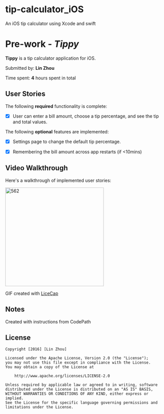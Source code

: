 # tip-calculator_iOS
An iOS tip calculator using Xcode and swift

# Pre-work - *Tippy*

**Tippy** is a tip calculator application for iOS.

Submitted by: **Lin Zhou**

Time spent: **4** hours spent in total

## User Stories

The following **required** functionality is complete:
* [X] User can enter a bill amount, choose a tip percentage, and see the tip and total values.

The following **optional** features are implemented:
* [X] Settings page to change the default tip percentage.
* [X] Remembering the bill amount across app restarts (if <10mins)


## Video Walkthrough 

Here's a walkthrough of implemented user stories:

<img src='http://imgur.com/a/wjKOY' title='Simple Tip Calculator' width='310' alt='562' />

GIF created with [LiceCap](http://www.cockos.com/licecap/)

## Notes

Created with instructions from CodePath

## License

    Copyright [2016] [Lin Zhou]

    Licensed under the Apache License, Version 2.0 (the "License");
    you may not use this file except in compliance with the License.
    You may obtain a copy of the License at

        http://www.apache.org/licenses/LICENSE-2.0

    Unless required by applicable law or agreed to in writing, software
    distributed under the License is distributed on an "AS IS" BASIS,
    WITHOUT WARRANTIES OR CONDITIONS OF ANY KIND, either express or implied.
    See the License for the specific language governing permissions and
    limitations under the License.
